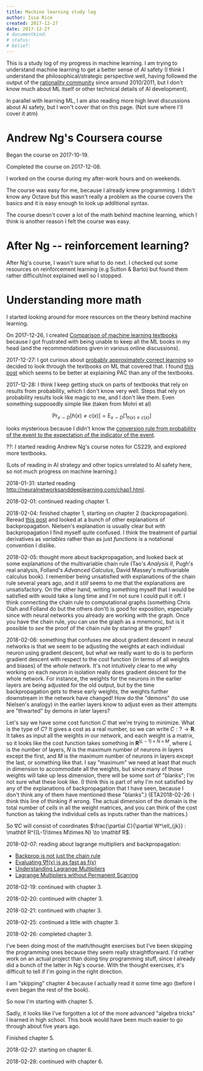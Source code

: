 ```yaml
---
title: Machine learning study log
author: Issa Rice
created: 2017-12-27
date: 2017-12-27
# documentkind:
# status:
# belief:
---
```


This is a study log of my progress in machine learning. I am trying to understand machine learning to get a better sense of AI safety (I think I understand the philosophical/strategic perspective well, having followed the output of the [rationality community]() since around 2010/2011, but I don't know much about ML itself or other technical details of AI development).

In parallel with learning ML, I am also reading more high level discussions about AI safety, but I won't cover that on this page. (Not sure where I'll cover it atm)

# Andrew Ng's Coursera course

Began the course on 2017-10-19.

Completed the course on 2017-12-08.

I worked on the course during my after-work hours and on weekends.

The course was easy for me, because I already knew programming. I didn't know any Octave but this wasn't really a problem as the course covers the basics and it is easy enough to look up additional syntax.

The course doesn't cover a lot of the math behind machine learning, which I think is another reason I felt the course was easy.

# After Ng -- reinforcement learning?

After Ng's course, I wasn't sure what to do next. I checked out some resources on reinforcement learning (e.g Sutton & Barto) but found them rather difficult/not explained well so I stopped.

# Understanding more math

I started looking around for more resources on the theory behind machine learning.

On 2017-12-26, I created [Comparison of machine learning textbooks](https://machinelearning.subwiki.org/wiki/Comparison_of_machine_learning_textbooks) because I got frustrated with being unable to keep all the ML books in my head (and the recommendations given in various online discussions).

2017-12-27: I got curious about [probably approximately correct learning](https://en.wikipedia.org/wiki/Probably_approximately_correct_learning) so decided to look through the textbooks on ML that covered that. I found [this post](https://jeremykun.com/2014/01/02/probably-approximately-correct-a-formal-theory-of-learning/) which seems to be better at explaining PAC than any of the textbooks.

2017-12-28: I think I keep getting stuck on parts of textbooks that rely on results from probability, which I don't know very well. Steps that rely on probability results look like magic to me, and I don't like them. Even something supposedly simple like (taken from Mohri et al)

$$\Pr_{x\sim D} [h(x) \ne c(x)] = \mathrm{E}_{x\sim D} [1_{h(x) \ne c(x)}]$$

looks mysterious because I didn't know the [conversion rule from probability of the event to the expectation of the indicator of the event](https://www.statlect.com/fundamentals-of-probability/indicator-functions).

??: I started reading Andrew Ng's course notes for CS229, and explored more textbooks.

(Lots of reading in AI strategy and other topics unrelated to AI safety here, so not much progress on machine learning.)

2018-01-31: started reading <http://neuralnetworksanddeeplearning.com/chap1.html>.

2018-02-01: continued reading chapter 1.

2018-02-04: finished chapter 1, starting on chapter 2 (backpropagation). Reread [this post](http://colah.github.io/posts/2015-08-Backprop/) and looked at a bunch of other explanations of backpropagation. Nielsen's explanation is usually clear but with backpropagation I find myself quite confused. I think the treatment of partial derivatives as *variables* rather than as just *functions* is a notational convention I dislike.

2018-02-05: thought more about backpropagation, and looked back at some explanations of the multivariable chain rule (Tao's *Analysis II*, Pugh's real analysis, Folland's *Advanced Calculus*, David Massey's multivariable calculus book). I remember being unsatisfied with explanations of the chain rule several years ago, and it *still* seems to me that the explanations are unsatisfactory. On the other hand, writing something myself that I would be satisfied with would take a long time and I'm not sure I could pull it off. I think connecting the chain rule to computational graphs (something Chris Olah and Folland do but the others don't) is good for exposition, especially since with neural networks you already are working with the graph. Once you have the chain rule, you can use the graph as a mnemonic, but is it possible to *see* the proof of the chain rule by staring at the graph?

2018-02-06: something that confuses me about gradient descent in neural networks is that we seem to be adjusting the weights at each individual neuron using gradient descent, but what we really want to do is to perform gradient descent with respect to the cost function (in terms of all weights and biases) of the *whole* network. It's not intuitively clear to me why working on each neuron in isolation really does gradient descent for the whole network. For instance, the weights for the neurons in the earlier layers are being adjusted for the old output, but by the time backpropagation gets to these early weights, the weights further downstream in the network have changed! How do the "demons" (to use Nielsen's analogy) in the earlier layers know to adjust even as their attempts are "thwarted" by demons in later layers?

Let's say we have some cost function $C$ that we're trying to minimize. What is the type of $C$? It gives a cost as a real number, so we can write $C : ? \to \mathbf R$. It takes as input all the weights in our network, and each weight is a matrix, so it looks like the cost function takes something in $\mathbf R^{(L-1)\times N \times M}$, where $L$ is the number of layers, $N$ is the maximum number of neurons in layers except the first, and $M$ is the maximum number of neurons in layers except the last, or something like that. I say "maximum" we need at least that much in dimension to accommodate all the weights, but since many of those weights will take up less dimension, there will be some sort of "blanks"; I'm not sure what these look like. (I think this is part of why I'm not satisfied by any of the explanations of backpropagation that I have seen, because I don't think any of them have mentioned these "blanks".) (ETA2018-02-26: I think this line of thinking if wrong. The actual dimension of the domain is the total number of *cells* in all the weight matrices, and you can think of the cost function as taking the individual cells as inputs rather than the matrices.)

So $\nabla C$ will consist of coordinates $\frac{\partial C}{\partial W^\ell_{jk}} : \mathbf R^{(L-1)\times M\times N} \to \mathbf R$.

2018-02-07: reading about lagrange multipliers and backpropagation:

- [Backprop is not just the chain rule](https://timvieira.github.io/blog/post/2017/08/18/backprop-is-not-just-the-chain-rule/)
- [Evaluating ∇f(x) is as fast as f(x)](https://timvieira.github.io/blog/post/2016/09/25/evaluating-fx-is-as-fast-as-fx/)
- [Understanding Lagrange Multipliers](https://danstronger.wordpress.com/2015/08/08/lagrange-multipliers/)
- [Lagrange Multipliers without Permanent Scarring](https://people.eecs.berkeley.edu/~klein/papers/lagrange-multipliers.pdf)

2018-02-19: continued with chapter 3.

2018-02-20: continued with chapter 3.

2018-02-21: continued with chapter 3.

2018-02-25: continued a little with chapter 3.

2018-02-26: completed chapter 3.

I've been doing most of the math/thought exercises but I've been skipping the programming ones because they seem really straightforward. I'd rather work on an actual project than doing tiny programming stuff, since I already did a bunch of the latter in Ng's course. With the thought exercises, it's difficult to tell if I'm going in the right direction.

I am "skipping" chapter 4 because I actually read it some time ago (before I even began the rest of the book).

So now I'm starting with chapter 5.

Sadly, it looks like I've forgotten a lot of the more advanced "algebra tricks" I learned in high school. This book would have been much easier to go through about five years ago.

Finished chapter 5.

2018-02-27: starting on chapter 6.

2018-02-28: continued with chapter 6.
